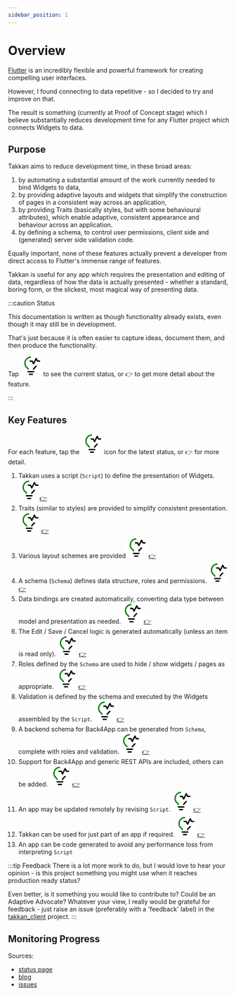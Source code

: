 ```yaml
---
sidebar_position: 1
---
```

# Overview

[Flutter](https://flutter.dev/) is an incredibly flexible and powerful framework for creating compelling user interfaces.

However, I found connecting to data repetitive - so I decided to try and improve on that.

The result is something (currently at Proof of Concept stage) which I believe substantially reduces development time for any Flutter project which connects Widgets to data.

## Purpose

Takkan aims to reduce development time, in these broad areas:

1. by automating a substantial amount of the work currently needed to bind Widgets to data,
1. by providing adaptive layouts and widgets that simplify the construction of pages in a consistent way across an application,
1. by providing Traits (basically styles, but with some behavioural attributes), which enable adaptive, consistent appearance and behaviour across an application.
1. by defining a schema, to control user permissions, client side and (generated) server side validation code. 

Equally important, none of these features actually prevent a developer from direct access to Flutter's immense range of features.

Takkan is useful for any app which requires the presentation and editing of data, regardless of how the data is actually presented - whether a standard, boring form, or the slickest, most magical way of presenting data.


:::caution Status

This documentation is written as though functionality already exists, even though it may still be in development.

That's just because it is often easier to capture ideas, document them, and then produce the functionality.

Tap ![status](images/status.svg) to see the current status, or :point_right: to get more detail about the feature.


:::

## Key Features

For each feature, tap the ![status](images/status.svg) icon for the latest status, or :point_right: for more detail.

1. Takkan uses a script (`Script`) to define the presentation of Widgets.[![status](images/status.svg)](status.md#script)[:point_right:](user-guide/takkan-script.md)
1. Traits (similar to styles) are provided to simplify consistent presentation.[![status](images/status.svg)](status.md#traits) [:point_right:](user-guide/traits.md)
1. Various layout schemes are provided[![status](images/status.svg)](status.md#layouts) [:point_right:](user-guide/layouts.md)
1. A schema (`Schema`) defines data structure, roles and permissions.[![status](images/status.svg)](status.md#schema) [:point_right:](user-guide/takkan-schema.md)
1. Data bindings are created automatically, converting data type between model and presentation as needed.[![status](images/status.svg)](status.md#data-bindings) [:point_right:](./user-guide/data-bindings.md)
1. The Edit / Save / Cancel logic is generated automatically (unless an item is read only).[![status](images/status.svg)](status.md#edit-save-cancel) [:point_right:](./user-guide/edit-save-cancel.md)
1. Roles defined by the `Schema` are used to hide / show widgets / pages as appropriate. [![status](images/status.svg)](status.md#roles-control-display) [:point_right:](./user-guide/roles-control-display.md)
1. Validation is defined by the schema and executed by the Widgets assembled by the `Script`. [![status](images/status.svg)](status.md#validation) [:point_right:](./user-guide/validation.md)
1. A backend schema for Back4App can be generated from `Schema`, complete with roles and validation.[![status](images/status.svg)](status.md#server-side-schema-generation) [:point_right:](user-guide/server-side.md)
1. Support for Back4App and generic REST APIs are included, others can be added. [![status](images/status.svg)](status.md#data-providers) [:point_right:](./user-guide/data-providers.md)
1. An app may be updated remotely by revising `Script`.[![status](images/status.svg)](status.md#remote-update) [:point_right:](./user-guide/script-management.md#remote-update)
1. Takkan can be used for just part of an app if required.[![status](images/status.svg)](status.md#partial-use) [:point_right:](./user-guide/partial-use.md)
1. An app can be code generated to avoid any performance loss from interpreting `Script`




:::tip Feedback
There is a lot more work to do, but I would love to hear your opinion - is this project something you might use when it reaches production ready status?

Even better, is it something you would like to contribute to? Could be an Adaptive Advocate? Whatever your view, I really would be grateful for feedback -  just raise an issue (preferably with a 'feedback' label) in the [takkan_client](https://gitlab.com/takkan/takkan_design/-/issues) project.
:::

## Monitoring Progress

Sources:

- [status page](./status.md)
- [blog](../../blog)
- [issues](https://gitlab.com/takkan/takkan_client)


